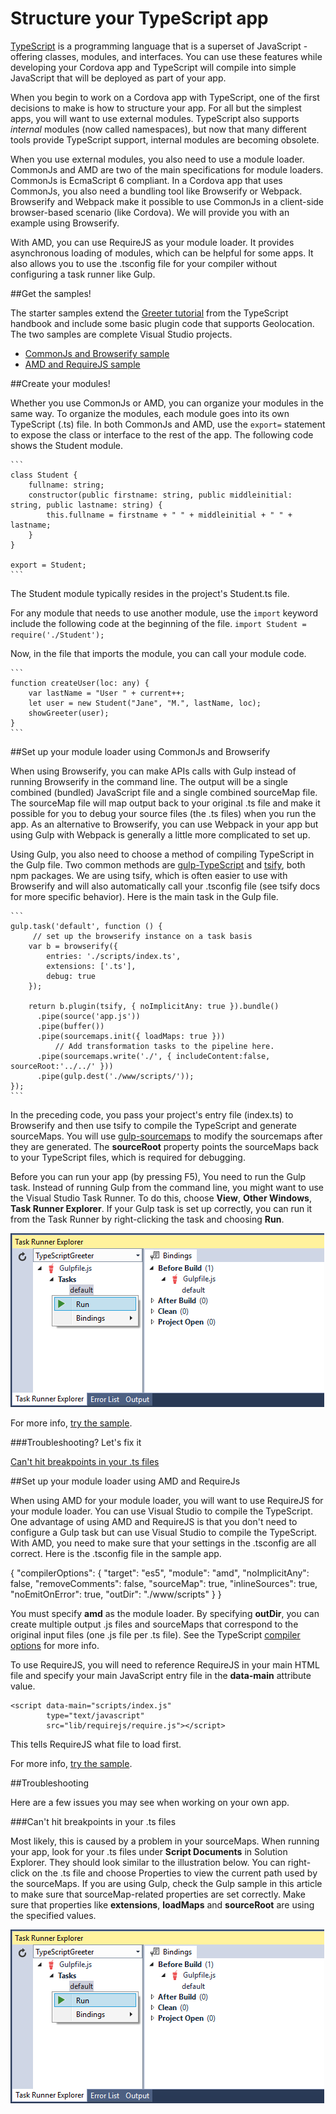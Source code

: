 <properties pageTitle="Use TypeScript in a Cordova project"
  description="This is an article on bower tutorial"
  services=""
  documentationCenter=""
  authors="jmatthiesen" />

# Structure your TypeScript app
[TypeScript](http://www.typescriptlang.org) is a programming language that is a superset of JavaScript - offering classes, modules, and interfaces. You can use these features while developing your Cordova app and TypeScript will compile into simple JavaScript that will be deployed as part of your app.

When you begin to work on a Cordova app with TypeScript, one of the first decisions to make is how to structure your app. For all but the simplest apps, you will want to use external modules. TypeScript also supports *internal* modules (now called namespaces), but now that many different tools provide TypeScript support, internal modules are becoming obsolete.

When you use external modules, you also need to use a module loader. CommonJs and AMD are two of the main specifications for module loaders. CommonJs is EcmaScript 6 compliant. In a Cordova app that uses CommonJs, you also need a bundling tool like Browserify or Webpack. Browserify and Webpack make it possible to use CommonJs in a client-side browser-based scenario (like Cordova). We will provide you with an example using Browserify.

With AMD, you can use RequireJS as your module loader. It provides asynchronous loading of modules, which can be helpful for some apps. It also allows you to use the .tsconfig file for your compiler without configuring a task runner like Gulp.

##<a name="samples"></a>Get the samples!

The starter samples extend the [Greeter tutorial](http://www.typescriptlang.org/Tutorial) from the TypeScript handbook and include some basic plugin code that supports Geolocation. The two samples are complete Visual Studio projects.

  * [CommonJs and Browserify sample](https://github.com/Mikejo5000/TS-CommonJs)
  * [AMD and RequireJS sample](https://github.com/Mikejo5000/TS-AMD)

##<a name="modules"></a>Create your modules!

Whether you use CommonJs or AMD, you can organize your modules in the same way. To organize the modules, each module goes into its own TypeScript (.ts) file. In both CommonJs and AMD, use the `export=` statement to expose the class or interface to the rest of the app. The following code shows the Student module.

    ```
    class Student {
        fullname: string;
        constructor(public firstname: string, public middleinitial: string, public lastname: string) {
            this.fullname = firstname + " " + middleinitial + " " + lastname;
        }
    }

    export = Student;
    ```
The Student module typically resides in the project's Student.ts file.

For any module that needs to use another module, use the `import` keyword include the following code at the beginning of the file.
    ```
    import Student = require('./Student');
    ```

Now, in the file that imports the module, you can call your module code.

    ```
    function createUser(loc: any) {
        var lastName = "User " + current++;
        let user = new Student("Jane", "M.", lastName, loc);
        showGreeter(user);
    }
    ```

##<a name="commonjs"></a>Set up your module loader using CommonJs and Browserify

When using Browserify, you can make APIs calls with Gulp instead of running Browserify in the command line. The output will be a single combined (bundled) JavaScript file and a single combined sourceMap file. The sourceMap file will map output back to your original .ts file and make it possible for you to debug your source files (the .ts files) when you run the app. As an alternative to Browserify, you can use Webpack in your app but using Gulp with Webpack is generally a little more complicated to set up.

Using Gulp, you also need to choose a method of compiling TypeScript in the Gulp file. Two common methods are [gulp-TypeScript](https://www.npmjs.com/package/gulp-typescript) and [tsify](https://www.npmjs.com/package/tsify), both npm packages. We are using tsify, which is often easier to use with Browserify and will also automatically call your .tsconfig file (see tsify docs for more specific behavior). Here is the main task in the Gulp file.

    ```
    gulp.task('default', function () {
         // set up the browserify instance on a task basis
        var b = browserify({
            entries: './scripts/index.ts',
            extensions: ['.ts'],
            debug: true
        });

        return b.plugin(tsify, { noImplicitAny: true }).bundle()
          .pipe(source('app.js'))
          .pipe(buffer())
          .pipe(sourcemaps.init({ loadMaps: true }))
              // Add transformation tasks to the pipeline here.
          .pipe(sourcemaps.write('./', { includeContent:false, sourceRoot:'../../' }))
          .pipe(gulp.dest('./www/scripts/'));
    });
    ```

In the preceding code, you pass your project's entry file (index.ts) to Browserify and then use tsify to compile the TypeScript and generate sourceMaps. You will use [gulp-sourcemaps](https://www.npmjs.com/package/gulp-sourcemaps) to modify the sourcemaps after they are generated. The **sourceRoot** property points the sourceMaps back to your TypeScript files, which is required for debugging.

Before you can run your app (by pressing F5), You need to run the Gulp task. Instead of running Gulp from the command line, you might want to use the Visual Studio Task Runner. To do this, choose **View**, **Other Windows**, **Task Runner Explorer**. If your Gulp task is set up correctly, you can run it from the Task Runner by right-clicking the task and choosing **Run**.

![VS Task Runner](media/tutorial-typescript-modules/ts-vs-task-runner.png)

For more info, [try the sample](https://github.com/Mikejo5000/TS-CommonJs).

###Troubleshooting? Let's fix it

[Can't hit breakpoints in your .ts files](#breakpoints)

##<a name="amd"></a>Set up your module loader using AMD and RequireJs

When using AMD for your module loader, you will want to use RequireJS for your module loader. You can use Visual Studio to compile the TypeScript. One advantage of using AMD and RequireJS is that you don't need to configure a Gulp task but can use Visual Studio to compile the TypeScript. With AMD, you need to make sure that your settings in the .tsconfig are all correct. Here is the .tsconfig file in the sample app.

{
  "compilerOptions": {
    "target": "es5",
    "module": "amd",
    "noImplicitAny": false,
    "removeComments": false,
    "sourceMap": true,
    "inlineSources": true,
    "noEmitOnError": true,
    "outDir": "./www/scripts"
  }
}

You must specify **amd** as the module loader. By specifying **outDir**, you can create multiple output .js files and sourceMaps that correspond to the original input files (one .js file per .ts file). See the TypeScript [compiler options](https://github.com/Microsoft/TypeScript/wiki/Compiler-Options) for more info.

To use RequireJS, you will need to reference RequireJS in your main HTML file and specify your main JavaScript entry file in the **data-main** attribute value.

```
<script data-main="scripts/index.js"
        type="text/javascript"
        src="lib/requirejs/require.js"></script>
```
This tells RequireJS what file to load first.

For more info, [try the sample](https://github.com/Mikejo5000/TS-AMD).

##Troubleshooting

Here are a few issues you may see when working on your own app.

###<a name="breakpoints"></a>Can't hit breakpoints in your .ts files

Most likely, this is caused by a problem in your sourceMaps. When running your app, look for your .ts files under **Script Documents** in Solution Explorer. They should look similar to the illustration below. You can right-click on the .ts file and choose Properties to view the current path used by the sourceMaps. If you are using Gulp, check the Gulp sample in this article to make sure that sourceMap-related properties are set correctly. Make sure that properties like **extensions**, **loadMaps** and **sourceRoot** are using the specified values. 

![SourceMaps](media/tutorial-typescript-modules/ts-vs-task-runner.png)
